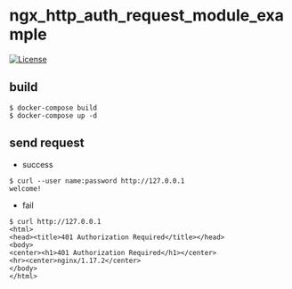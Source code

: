 # ngx_http_auth_request_module_example
[![License](https://img.shields.io/badge/License-Apache%202.0-blue.svg)](https://opensource.org/licenses/Apache-2.0)
## build
```
$ docker-compose build
$ docker-compose up -d
```
## send request
- success
```
$ curl --user name:password http://127.0.0.1
welcome!
```
- fail
```
$ curl http://127.0.0.1
<html>
<head><title>401 Authorization Required</title></head>
<body>
<center><h1>401 Authorization Required</h1></center>
<hr><center>nginx/1.17.2</center>
</body>
</html>
```